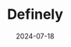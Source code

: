---  
layout: startup_page  
title: "Definely"  
id: "definely.com"  
permalink: "/definelydefinely.com07182024/"  
website: "https://www.definely.com/"  
funding_round: "Strategic Investment"  
funding_amount: ""  
investors: "Raine Ventures"  
about: "Definely provides a subscription-based suite of productivity tools for lawyers, focusing on simplifying the pre-execution stage of the contract lifecycle. Their AI-driven platform helps lawyers read, edit, and understand legal documents more efficiently. This enhances accuracy and productivity in contract management."  
markets: "Legaltech, AI, SaaS"  
hq: "London, England, United Kingdom"  
founded_year: "2017"  
linkedin: "https://www.linkedin.com/company/definely"  
twitter: ""  
instagram: ""  
facebook: ""  
crunchbase: "https://www.crunchbase.com/organization/definely"  
pitchbook: "https://pitchbook.com/profiles/company/439393-96"  

date_display: "18-Jul-2024"  
date: "2024-07-18"

# SEO Optimization  
meta_title: "Definely - Strategic Investment"  
meta_description: "Definely, Definely provides a subscription-based suite of productivity tools for lawyers, focusing on simplifying the pre-execution stage of the contract lifecy..."  
meta_keywords: "Definely, Legaltech, AI, SaaS, Strategic Investment funding"  
canonical_url: "https://startup.projectstartups.com/definelydefinely.com07182024/"  
---